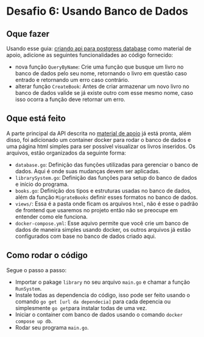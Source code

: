 # Desafio 6: Usando Banco de Dados
## Oque fazer
Usando esse guia: [criando api para postgress database](https://www.vultr.com/docs/how-to-create-a-golang-web-api-with-fiber-postgresql-and-gorm/#Conclusion) como material de apoio, adicione as seguintes funcionalidades ao código fornecido:
- nova função ```QueryByName```: Crie uma função que busque um livro no banco de dados pelo seu nome, retornando o livro em questão caso entrado e retornando um erro caso contrário.
- alterar função ```CreateBook```: Antes de criar armazenar um novo livro no banco de dados valide se já existe outro com esse mesmo nome, caso isso ocorra a função deve retornar um erro.

## Oque está feito
A parte principal da API descrita no [material de apoio](https://www.vultr.com/docs/how-to-create-a-golang-web-api-with-fiber-postgresql-and-gorm/#Conclusion) já está pronta, além disso, foi adicionado um container docker para rodar o banco de dados e uma página html simples para ser possível visualizar os livros inseridos. Os arquivos, estão organizados da seguinte forma:
- ```database.go```: Definição das funções utilizadas para gerenciar o banco de dados. Aqui é onde suas mudanças devem ser aplicadas.
- ```librarySystem.go```: Definição das funções para setup do banco de dados e início do programa.
- ```books.go```: Definição dos tipos e estruturas usadas no banco de dados, além da função ```MigrateBooks``` definir esses formatos no banco de dados.
- ```views/```: Essa é a pasta onde ficam os arquivos ```html```, não é esse o padrão de frontend que usaremos no projeto então não se preocupe em entender como ele funciona.
- ```docker-compose.yml```: Esse aquivo permite que você crie um banco de dados de maneira simples usando docker, os outros arquivos já estão configurados com base no banco de dados criado aqui.

## Como rodar o código
Segue o passo a passo:
- Importar o pakage ```library``` no seu arquivo ```main.go``` e chamar a função ```RunSystem```.
- Instale todas as dependencia do código, isso pode ser feito usando o comando ```go get [url da dependecia]``` para cada depencia ou simplesmente ```go get```para instalar todas de uma vez.
- Iniciar o container com banco de dados usando o comando ```docker compose up db```.
- Rodar seu programa ```main.go```.